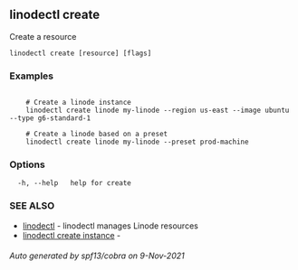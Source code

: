 ## linodectl create

Create a resource

```
linodectl create [resource] [flags]
```

### Examples

```

	# Create a linode instance
	linodectl create linode my-linode --region us-east --image ubuntu --type g6-standard-1

	# Create a linode based on a preset
	linodectl create linode my-linode --preset prod-machine
```

### Options

```
  -h, --help   help for create
```

### SEE ALSO

* [linodectl](linodectl.md)	 - linodectl manages Linode resources
* [linodectl create instance](linodectl_create_instance.md)	 - 

###### Auto generated by spf13/cobra on 9-Nov-2021
